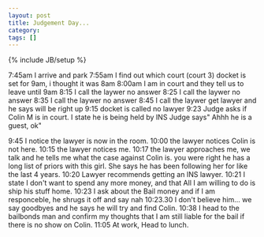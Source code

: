 ```yaml
---
layout: post
title: Judgement Day...
category: 
tags: []
---
```

{% include JB/setup %}

7:45am I arrive and park
7:55am I find out which court (court 3)
docket is set for 9am, i thought it was 8am
8:00am I am in court and they tell us to leave until 9am
8:15 I call the laywer no answer
8:25 I call the laywer no answer
8:35 I call the laywer no answer
8:45 I call the laywer get lawyer and he says will be right up
9:15 docket is called no lawyer
9:23 Judge asks if Colin M is in court.  I state he is being held by INS
Judge says\" Ahhh he is a guest, ok\"

9:45 I notice the lawyer is now in the room.
10:00 the lawyer notices Colin is not here.
10:15 the lawyer notices me.
10:17 the lawyer approaches me, we talk and he tells me what the case against Colin is.
you were right he has a long list of priors with this girl.  She says he has been following
her for like the last 4 years.
10:20 Lawyer recommends getting an INS lawyer.
10:21 I state I don\'t want to spend any more money, and that All I am willing to do is ship his stuff
home.
10:23 I ask about the Bail money and if I am responceble, he shrugs it off and say nah
10:23.30 I don\'t believe him... we say goodbyes and he says he will try and find Colin.
10:38 I head to the bailbonds man and confirm my thoughts that I am still liable for the bail
if there is no show on Colin.
11:05 At work, Head to lunch.
